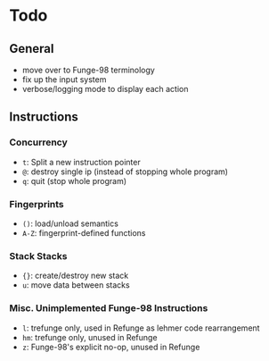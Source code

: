 # Todo
## General
- move over to Funge-98 terminology
- fix up the input system
- verbose/logging mode to display each action

## Instructions
### Concurrency
- `t`: Split a new instruction pointer
- `@`: destroy single ip (instead of stopping whole program)
- `q`: quit (stop whole program)
### Fingerprints
- `()`: load/unload semantics
- `A-Z`: fingerprint-defined functions
### Stack Stacks
- `{}`: create/destroy new stack
- `u`: move data between stacks
### Misc. Unimplemented Funge-98 Instructions
- `l`: trefunge only, used in Refunge as lehmer code rearrangement
- `hm`: trefunge only, unused in Refunge
- `z`: Funge-98's explicit no-op, unused in Refunge
